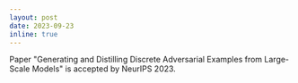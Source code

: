 ```yaml
---
layout: post
date: 2023-09-23
inline: true
---
```


Paper "Generating and Distilling Discrete Adversarial Examples from Large-Scale Models" is accepted by NeurIPS 2023. 